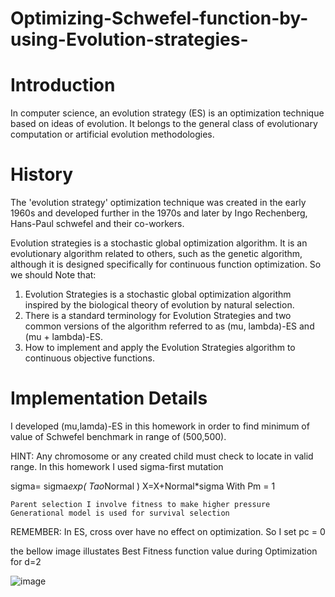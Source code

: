 # Optimizing-Schwefel-function-by-using-Evolution-strategies-


# Introduction

In computer science, an evolution strategy (ES) is an optimization technique based on ideas of evolution. It belongs to the general class of  evolutionary computation or artificial evolution methodologies.

# History

The 'evolution strategy' optimization technique was created in the early 1960s and developed further in the 1970s and later by Ingo Rechenberg, Hans-Paul schwefel and their co-workers. 


Evolution strategies is a stochastic global optimization algorithm.
It is an evolutionary algorithm related to others, such as the genetic algorithm, although it is designed specifically for continuous function optimization.
So we should Note that:
1.	Evolution Strategies is a stochastic global optimization algorithm inspired by the biological theory of evolution by natural selection.
2.	There is a standard terminology for Evolution Strategies and two common versions of the algorithm referred to as (mu, lambda)-ES and (mu + lambda)-ES.
3.	How to implement and apply the Evolution Strategies algorithm to continuous objective functions.

# Implementation Details
I developed (mu,lamda)-ES in this homework in order to find minimum of value of Schwefel benchmark in range of (500,500).

HINT:
	Any chromosome or any created child must check to locate in valid range.
	In this homework I used sigma-first mutation
 
sigma= sigma*exp⁡( Tao*Normal )
X=X+Normal*sigma 
With Pm = 1


	Parent selection I involve fitness to make higher pressure 
	Generational model is used for survival selection 

REMEMBER:
In ES, cross over have no effect on optimization. So I set pc = 0 


the bellow image illustates Best Fitness function value during Optimization for d=2

![image](https://github.com/hamed-tgh/Optimizing-Schwefel-function-by-using-Evolution-strategies-/assets/47190471/58c21ac6-29f7-44a6-8f60-735af60913de)

